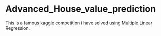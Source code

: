# Advanced_House_value_prediction
This is a famous kaggle competition i have solved using Multiple Linear Regression.
